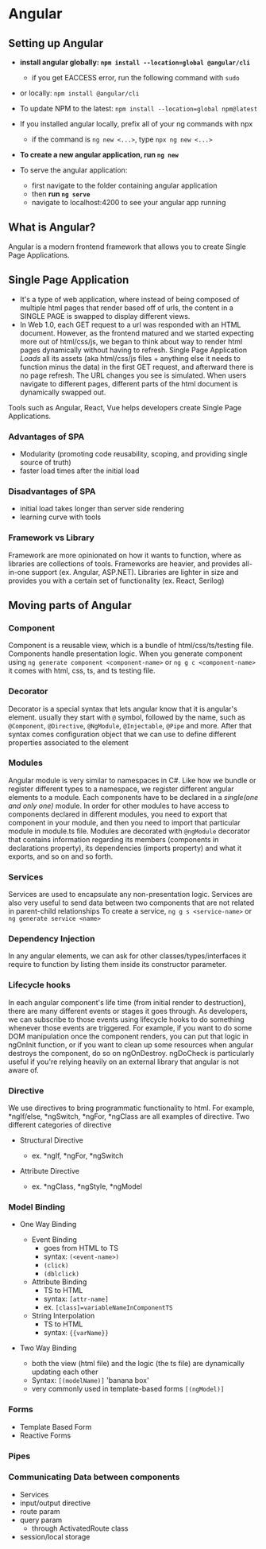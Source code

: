 # Angular

## Setting up Angular
- **install angular globally: `npm install --location=global @angular/cli`**
    - if you get EACCESS error, run the following command with `sudo`
- or locally: `npm install @angular/cli`
- To update NPM to the latest: `npm install --location=global npm@latest`

- If you installed angular locally, prefix all of your ng commands with npx
    - if the command is `ng new <...>`, type `npx ng new <...>`

- **To create a new angular application, run `ng new`**
- To serve the angular application:
    - first navigate to the folder containing angular application
    - then **run `ng serve`**
    - navigate to localhost:4200 to see your angular app running

## What is Angular?
Angular is a modern frontend framework that allows you to create Single Page Applications.

## Single Page Application
- It's a type of web application, where instead of being composed of multiple html pages that render based off of urls, the content in a SINGLE PAGE is swapped to display different views.
- In Web 1.0, each GET request to a url was responded with an HTML document.
However, as the frontend matured and we started expecting more out of html/css/js, we began to think about way to render html pages dynamically without having to refresh. Single Page Application _Loads_ all its assets (aka html/css/js files + anything else it needs to function minus the data) in the first GET request, and afterward there is no page refresh. The URL changes you see is simulated. When users navigate to different pages, different parts of the html document is dynamically swapped out.

Tools such as Angular, React, Vue helps developers create Single Page Applications.

### Advantages of SPA
- Modularity (promoting code reusability, scoping, and providing single source of truth)
- faster load times after the initial load

### Disadvantages of SPA
- initial load takes longer than server side rendering
- learning curve with tools

### Framework vs Library 
Framework are more opinionated on how it wants to function, where as libraries are collections of tools. Frameworks are heavier, and provides all-in-one support (ex. Angular, ASP.NET). Libraries are lighter in size and provides you with a certain set of functionality (ex. React, Serilog)

## Moving parts of Angular
### Component
Component is a reusable view, which is a bundle of html/css/ts/testing file. Components handle presentation logic.
When you generate component using `ng generate component <component-name>` or `ng g c <component-name>` it comes with html, css, ts, and ts testing file.

### Decorator
Decorator is a special syntax that lets angular know that it is angular's element. usually they start with `@` symbol, followed by the name, such as `@Component`, `@Directive`, `@NgModule`, `@Injectable`, `@Pipe` and more. After that syntax comes configuration object that we can use to define different properties associated to the element 

### Modules
Angular module is very similar to namespaces in C#. Like how we bundle or register different types to a namespace, we register different angular elements to a module. Each components have to be declared in a *single(one and only one)* module. In order for other modules to have access to components declared in different modules, you need to export that component in your module, and then you need to import that particular module in module.ts file.
Modules are decorated with `@ngModule` decorator that contains information regarding its members (components in declarations property), its dependencies (imports property) and what it exports, and so on and so forth.

### Services
Services are used to encapsulate any non-presentation logic. Services are also very useful to send data between two components that are not related in parent-child relationships
To create a service, `ng g s <service-name>` or `ng generate service <name>`

### Dependency Injection
In any angular elements, we can ask for other classes/types/interfaces it require to function by listing them inside its constructor parameter.

### Lifecycle hooks
In each angular component's life time (from initial render to destruction), there are many different events or stages it goes through. As developers, we can subscribe to those events using lifecycle hooks to do something whenever those events are triggered. For example, if you want to do some DOM manipulation once the component renders, you can put that logic in ngOnInit function, or if you want to clean up some resources when angular destroys the component, do so on ngOnDestroy. ngDoCheck is particularly useful if you're relying heavily on an external library that angular is not aware of. 

### Directive
We use directives to bring programmatic functionality to html. For example, *ngIf/else, *ngSwitch, *ngFor, *ngClass are all examples of directive.
Two different categories of directive
- Structural Directive
    - ex. *ngIf, *ngFor, *ngSwitch

- Attribute Directive
    - ex. *ngClass, *ngStyle, *ngModel

### Model Binding
- One Way Binding
    - Event Binding
        - goes from HTML to TS
        - syntax: `(<event-name>)`
        - `(click)`
        - `(dblclick)`
    - Attribute Binding
        - TS to HTML
        - syntax: `[attr-name]`
        - ex. `[class]=variableNameInComponentTS`
    - String Interpolation
        - TS to HTML
        - syntax: `{{varName}}`

- Two Way Binding
    - both the view (html file) and the logic (the ts file) are dynamically updating each other
    - Syntax: `[(modelName)]` 'banana box'
    - very commonly used in template-based forms `[(ngModel)]`

### Forms
- Template Based Form
- Reactive Forms
### Pipes

### Communicating Data between components
- Services
- input/output directive 
- route param
- query param
    - through ActivatedRoute class
- session/local storage